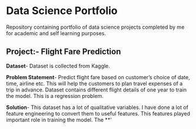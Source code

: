 # Data Science Portfolio

Repository containing portfolio of data science projects completed by me for academic and self learning purposes.

## Project:- Flight Fare Prediction
**Dataset**- Dataset is collected from Kaggle.
  
**Problem Statement**- Predict flight fare based on customer’s choice of date, time, airline etc. This will help the customers to plan travel expenses of a trip in advance. 
Dataset contains different flight details of one year to train the model. This is a regression problem.

**Solution**- This dataset has a lot of qualitative variables. I have done a lot of feature engineering to convert them to useful features. This features played important role in training the model. The **'
